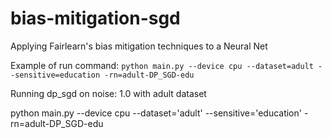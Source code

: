 # bias-mitigation-sgd
Applying Fairlearn's bias mitigation techniques to a Neural Net

Example of run command:
`python main.py --device cpu --dataset=adult --sensitive=education -rn=adult-DP_SGD-edu`

Running dp_sgd on noise: 1.0 with adult dataset

python main.py --device cpu --dataset='adult' --sensitive='education' -rn=adult-DP_SGD-edu
